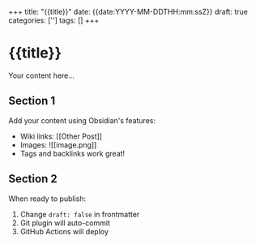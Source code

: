 +++
title: "{{title}}"
date: {{date:YYYY-MM-DDTHH:mm:ssZ}}
draft: true
categories: ['']
tags: []
+++

# {{title}}

Your content here...

## Section 1

Add your content using Obsidian's features:
- Wiki links: [[Other Post]]
- Images: ![[image.png]]
- Tags and backlinks work great!

## Section 2

When ready to publish:
1. Change `draft: false` in frontmatter
2. Git plugin will auto-commit
3. GitHub Actions will deploy
